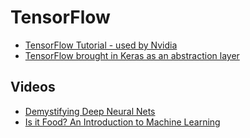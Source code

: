 # TensorFlow

* [TensorFlow Tutorial - used by Nvidia](https://github.com/alrojo/tensorflow-tutorial)
* [TensorFlow brought in Keras as an abstraction layer](http://www.fast.ai/2017/01/03/keras/)

## Videos

* [Demystifying Deep Neural Nets](https://www.youtube.com/watch?v=S4vL355capU)
* [Is it Food? An Introduction to Machine Learning](https://www.youtube.com/watch?v=8G709hKkthY)